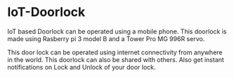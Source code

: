 # IoT-Doorlock

IoT based Doorlock can be operated using a mobile phone. This doorlock is made using Rasberry pi 3 model B and a Tower Pro MG 996R servo.

This door lock can be operated using internet connectivity from anywhere in the world. This doorlock can also be shared with others. Also get instant notifications on Lock and Unlock of your door lock.

